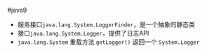 #java9 

* 服务接口`java.lang.System.LoggerFinder`，是一个抽象的静态类
* 接口`java.lang.System.Logger`，提供了日志API
* `java.lang.System` 重载方法 `getLogger()` 返回一个 `System.Logger`
